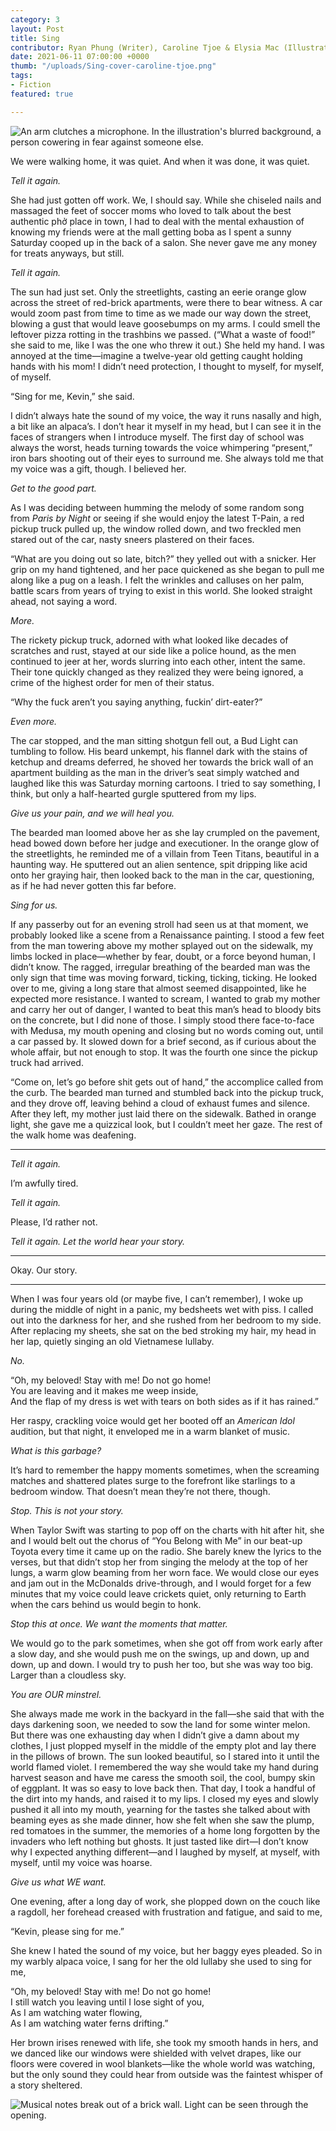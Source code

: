 ```yaml
---
category: 3
layout: Post
title: Sing
contributor: Ryan Phung (Writer), Caroline Tjoe & Elysia Mac (Illustrators)
date: 2021-06-11 07:00:00 +0000
thumb: "/uploads/Sing-cover-caroline-tjoe.png"
tags: 
- Fiction
featured: true

---
```

<div class="center">
    <img src="{{ site.baseurl }}/uploads/Sing-cover-caroline-tjoe.png"
        alt="An arm clutches a microphone. In the illustration's blurred background, a person cowering in fear against someone else."
        class="w650">
</div>

We were walking home, it was quiet. And when it was done, it was quiet.

<p class="indent"><em>Tell it again.</em></p>

She had just gotten off work. We, I should say. While she chiseled nails and massaged the feet of
soccer moms who loved to talk about the best authentic phở place in town, I had to deal with the
mental exhaustion of knowing my friends were at the mall getting boba as I spent a sunny Saturday
cooped up in the back of a salon. She never gave me any money for treats anyways, but still.

<p class="indent"><em>Tell it again.</em></p>

The sun had just set. Only the streetlights, casting an eerie orange glow across the street of red-brick
apartments, were there to bear witness. A car would zoom past from time to time as we made our
way down the street, blowing a gust that would leave goosebumps on my arms. I could smell the
leftover pizza rotting in the trashbins we passed. (“What a waste of food!” she said to me, like I was
the one who threw it out.) She held my hand. I was annoyed at the time—imagine a twelve-year old
getting caught holding hands with his mom! I didn’t need protection, I thought to myself, for
myself, of myself.

<p class="indent">“Sing for me, Kevin,” she said.</p>

I didn’t always hate the sound of my voice, the way it runs nasally and high, a bit like an alpaca’s. I
don’t hear it myself in my head, but I can see it in the faces of strangers when I introduce myself.
The first day of school was always the worst, heads turning towards the voice whimpering “present,”
iron bars shooting out of their eyes to surround me. She always told me that my voice was a gift,
though. I believed her.

<p class="indent"><em>Get to the good part.</em></p>

As I was deciding between humming the melody of some random song from <em>Paris by Night</em> or seeing
if she would enjoy the latest T-Pain, a red pickup truck pulled up, the window rolled down, and two
freckled men stared out of the car, nasty sneers plastered on their faces.

<p class="indent">
    “What are you doing out so late, bitch?” they yelled out with a snicker. Her grip on my hand
    tightened, and her pace quickened as she began to pull me along like a pug on a leash. I felt the
    wrinkles and calluses on her palm, battle scars from years of trying to exist in this world. She looked
    straight ahead, not saying a word.
</p>

<p class="indent"><em>More.</em></p>

The rickety pickup truck, adorned with what looked like decades of scratches and rust, stayed at our
side like a police hound, as the men continued to jeer at her, words slurring into each other, intent
the same. Their tone quickly changed as they realized they were being ignored, a crime of the highest
order for men of their status.

<p class="indent">“Why the fuck aren’t you saying anything, fuckin’ dirt-eater?”</p>

<p class="indent"><em>Even more.</em></p>

The car stopped, and the man sitting shotgun fell out, a Bud Light can tumbling to follow. His beard
unkempt, his flannel dark with the stains of ketchup and dreams deferred, he shoved her towards
the brick wall of an apartment building as the man in the driver’s seat simply watched and laughed
like this was Saturday morning cartoons. I tried to say something, I think, but only a half-hearted
gurgle sputtered from my lips.

<p class="indent"><em>Give us your pain, and we will heal you.</em></p>

The bearded man loomed above her as she lay crumpled on the pavement, head bowed down before
her judge and executioner. In the orange glow of the streetlights, he reminded me of a villain from
Teen Titans, beautiful in a haunting way. He sputtered out an alien sentence, spit dripping like acid
onto her graying hair, then looked back to the man in the car, questioning, as if he had never gotten
this far before.

<p class="indent"><em>Sing for us.</em></p>

If any passerby out for an evening stroll had seen us at that moment, we probably looked like a
scene from a Renaissance painting. I stood a few feet from the man towering above my mother
splayed out on the sidewalk, my limbs locked in place—whether by fear, doubt, or a force beyond
human, I didn’t know. The ragged, irregular breathing of the bearded man was the only sign that
time was moving forward, ticking, ticking, ticking. He looked over to me, giving a long stare that
almost seemed disappointed, like he expected more resistance. I wanted to scream, I wanted to grab
my mother and carry her out of danger, I wanted to beat this man’s head to bloody bits on the
concrete, but I did none of those. I simply stood there face-to-face with Medusa, my mouth opening
and closing but no words coming out, until a car passed by. It slowed down for a brief second, as if
curious about the whole affair, but not enough to stop. It was the fourth one since the pickup truck
had arrived.

<p class="indent">
    “Come on, let’s go before shit gets out of hand,” the accomplice called from the curb. The
    bearded man turned and stumbled back into the pickup truck, and they drove off, leaving behind a
    cloud of exhaust fumes and silence. After they left, my mother just laid there on the sidewalk.
    Bathed in orange light, she gave me a quizzical look, but I couldn’t meet her gaze. The rest of the
    walk home was deafening.
</p>

<hr class="hr40">

<p class="indent"><em>Tell it again.</em></p>

I’m awfully tired.

<p class="indent"><em>Tell it again.</em></p>

Please, I’d rather not.

<p class="indent"><em>Tell it again. Let the world hear your story.</em></p>

<hr class="hr40">

Okay. Our story.

<hr class="hr40">

When I was four years old (or maybe five, I can’t remember), I woke up during the middle of night
in a panic, my bedsheets wet with piss. I called out into the darkness for her, and she rushed from
her bedroom to my side. After replacing my sheets, she sat on the bed stroking my hair, my head in
her lap, quietly singing an old Vietnamese lullaby.

<p class="indent"><em>No.</em></p>

<p class="left40">
    “Oh, my beloved! Stay with me! Do not go home!<br/>
    You are leaving and it makes me weep inside,<br/>
    And the flap of my dress is wet with tears on both sides as if it has rained.”
</p>

Her raspy, crackling voice would get her booted off an <em>American Idol</em> audition, but that night, it
enveloped me in a warm blanket of music.

<p class="indent"><em>What is this garbage?</em></p>

It’s hard to remember the happy moments sometimes, when the screaming matches and shattered
plates surge to the forefront like starlings to a bedroom window. That doesn’t mean they’re not
there, though.

<p class="indent"><em>Stop. This is not your story.</em></p>

When Taylor Swift was starting to pop off on the charts with hit after hit, she and I would belt out
the chorus of “You Belong with Me” in our beat-up Toyota every time it came up on the radio. She
barely knew the lyrics to the verses, but that didn’t stop her from singing the melody at the top of
her lungs, a warm glow beaming from her worn face. We would close our eyes and jam out in the
McDonalds drive-through, and I would forget for a few minutes that my voice could leave crickets
quiet, only returning to Earth when the cars behind us would begin to honk.

<p class="indent"><em>Stop this at once. We want the moments that matter.</em></p>

We would go to the park sometimes, when she got off from work early after a slow day, and she
would push me on the swings, up and down, up and down, up and down. I would try to push her
too, but she was way too big. Larger than a cloudless sky.

<p class="indent"><em>You are OUR minstrel.</em></p>

She always made me work in the backyard in the fall—she said that with the days darkening soon,
we needed to sow the land for some winter melon. But there was one exhausting day when I didn’t
give a damn about my clothes, I just plopped myself in the middle of the empty plot and lay there in
the pillows of brown. The sun looked beautiful, so I stared into it until the world flamed violet. I
remembered the way she would take my hand during harvest season and have me caress the smooth
soil, the cool, bumpy skin of eggplant. It was so easy to love back then. That day, I took a handful of
the dirt into my hands, and raised it to my lips. I closed my eyes and slowly pushed it all into my
mouth, yearning for the tastes she talked about with beaming eyes as she made dinner, how she felt
when she saw the plump, red tomatoes in the summer, the memories of a home long forgotten by
the invaders who left nothing but ghosts. It just tasted like dirt—I don’t know why I expected
anything different—and I laughed by myself, at myself, with myself, until my voice was hoarse.

<p class="indent"><em>Give us what WE want.</em></p>

One evening, after a long day of work, she plopped down on the couch like a ragdoll, her forehead
creased with frustration and fatigue, and said to me,

<p class="indent">“Kevin, please sing for me.”</p>

She knew I hated the sound of my voice, but her baggy eyes pleaded. So in my warbly alpaca voice,
I sang for her the old lullaby she used to sing for me,

<p class="left40">
    “Oh, my beloved! Stay with me! Do not go home!<br/>
    I still watch you leaving until I lose sight of you,<br/>
    As I am watching water flowing,<br/>
    As I am watching water ferns drifting.”
</p>

Her brown irises renewed with life, she took my smooth hands in hers, and we danced like our
windows were shielded with velvet drapes, like our floors were covered in wool blankets—like the
whole world was watching, but the only sound they could hear from outside was the faintest whisper
of a story sheltered.

<img src="{{ site.baseurl }}/uploads/Sing-1-caroline-tjoe.png" 
    alt="Musical notes break out of a brick wall. Light can be seen through the opening."
    class="w650">
